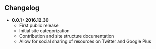 ## Changelog

- **0.0.1 : 2016.12.30**    
  - First public release
  - Initial site categorization
  - Contribution and site structure documentation
  - Allow for social sharing of resources on Twitter and Google Plus
